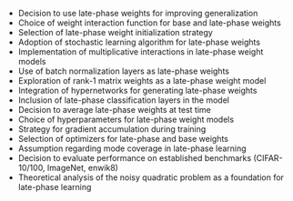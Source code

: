 - Decision to use late-phase weights for improving generalization
- Choice of weight interaction function for base and late-phase weights
- Selection of late-phase weight initialization strategy
- Adoption of stochastic learning algorithm for late-phase weights
- Implementation of multiplicative interactions in late-phase weight models
- Use of batch normalization layers as late-phase weights
- Exploration of rank-1 matrix weights as a late-phase weight model
- Integration of hypernetworks for generating late-phase weights
- Inclusion of late-phase classification layers in the model
- Decision to average late-phase weights at test time
- Choice of hyperparameters for late-phase weight models
- Strategy for gradient accumulation during training
- Selection of optimizers for late-phase and base weights
- Assumption regarding mode coverage in late-phase learning
- Decision to evaluate performance on established benchmarks (CIFAR-10/100, ImageNet, enwik8)
- Theoretical analysis of the noisy quadratic problem as a foundation for late-phase learning